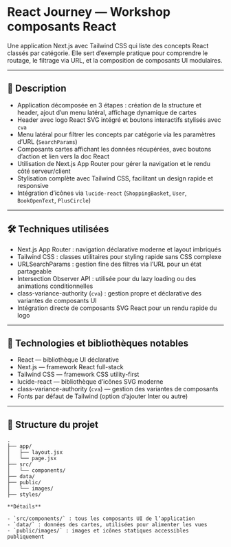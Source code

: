 # React Journey — Workshop composants React

Une application Next.js avec Tailwind CSS qui liste des concepts React classés par catégorie. Elle sert d’exemple pratique pour comprendre le routage, le filtrage via URL, et la composition de composants UI modulaires.

---

## 📝 Description

- Application décomposée en 3 étapes : création de la structure et header, ajout d’un menu latéral, affichage dynamique de cartes
- Header avec logo React SVG intégré et boutons interactifs stylisés avec `cva`
- Menu latéral pour filtrer les concepts par catégorie via les paramètres d’URL (`SearchParams`)
- Composants cartes affichant les données récupérées, avec boutons d’action et lien vers la doc React
- Utilisation de Next.js App Router pour gérer la navigation et le rendu côté serveur/client
- Stylisation complète avec Tailwind CSS, facilitant un design rapide et responsive
- Intégration d’icônes via `lucide-react` (`ShoppingBasket`, `User`, `BookOpenText`, `PlusCircle`)

---

## 🛠️ Techniques utilisées

- Next.js App Router : navigation déclarative moderne et layout imbriqués
- Tailwind CSS : classes utilitaires pour styling rapide sans CSS complexe
- URLSearchParams : gestion fine des filtres via l’URL pour un état partageable
- Intersection Observer API : utilisée pour du lazy loading ou des animations conditionnelles
- class-variance-authority (`cva`) : gestion propre et déclarative des variantes de composants UI
- Intégration directe de composants SVG React pour un rendu rapide du logo

---

## 🧰 Technologies et bibliothèques notables

- React — bibliothèque UI déclarative
- Next.js — framework React full-stack
- Tailwind CSS — framework CSS utility-first
- lucide-react — bibliothèque d’icônes SVG moderne
- class-variance-authority (`cva`) — gestion des variantes de composants
- Fonts par défaut de Tailwind (option d’ajouter Inter ou autre)

---

## 📁 Structure du projet

```plaintext
.
├── app/
│   ├── layout.jsx
│   └── page.jsx
├── src/
│   └── components/
├── data/
├── public/
│   └── images/
├── styles/

**Détails**

- `src/components/` : tous les composants UI de l’application
- `data/` : données des cartes, utilisées pour alimenter les vues
- `public/images/` : images et icônes statiques accessibles publiquement
```
